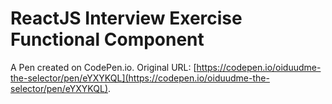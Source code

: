 # ReactJS Interview Exercise Functional Component

A Pen created on CodePen.io. Original URL: [https://codepen.io/oiduudme-the-selector/pen/eYXYKQL](https://codepen.io/oiduudme-the-selector/pen/eYXYKQL).

